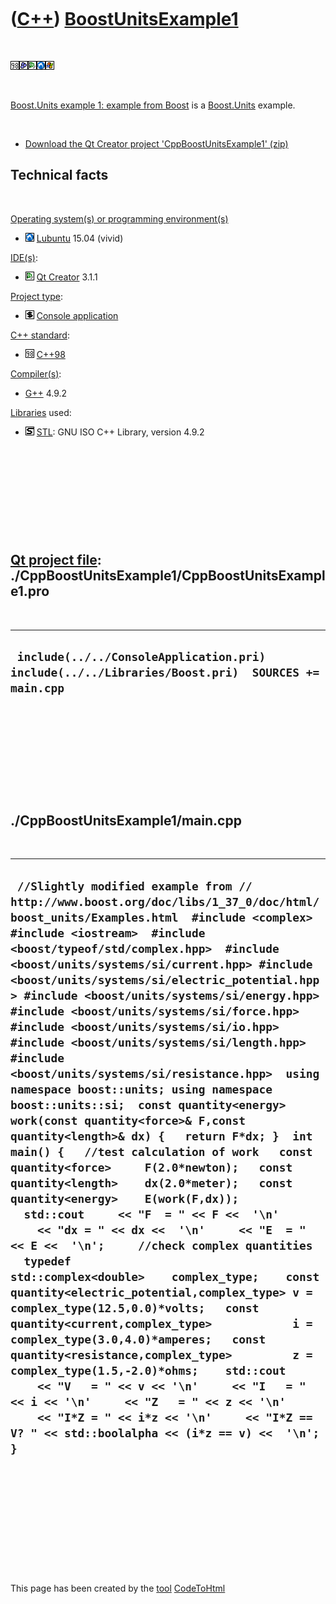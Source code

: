 
 

 

 

 

 

([C++](Cpp.md)) [BoostUnitsExample1](CppBoostUnitsExample1.md)
================================================================

 

![Cpp98](PicCpp98.png)![Boost](PicBoost.png)![Qt
Creator](PicQtCreator.png)![Lubuntu](PicLubuntu.png)![Windows](PicWindows.png)

 

[Boost.Units example 1: example from Boost](CppBoostUnitsExample1.md)
is a [Boost.Units](CppBoostUnits.md) example.

 

-   [Download the Qt Creator project
    'CppBoostUnitsExample1' (zip)](CppBoostUnitsExample1.zip)

Technical facts
---------------

 

[Operating system(s) or programming environment(s)](CppOs.md)

-   ![Lubuntu](PicLubuntu.png) [Lubuntu](CppLubuntu.md) 15.04 (vivid)

[IDE(s)](CppIde.md):

-   ![Qt Creator](PicQtCreator.png) [Qt Creator](CppQtCreator.md) 3.1.1

[Project type](CppQtProjectType.md):

-   ![console](PicConsole.png) [Console
    application](CppConsoleApplication.md)

[C++ standard](CppStandard.md):

-   ![C++98](PicCpp98.png) [C++98](Cpp98.md)

[Compiler(s)](CppCompiler.md):

-   [G++](CppGpp.md) 4.9.2

[Libraries](CppLibrary.md) used:

-   ![STL](PicStl.png) [STL](CppStl.md): GNU ISO C++ Library, version
    4.9.2

 

 

 

 

 

[Qt project file](CppQtProjectFile.md): ./CppBoostUnitsExample1/CppBoostUnitsExample1.pro
------------------------------------------------------------------------------------------

 

  --------------------------------------------------------------------------------------------------
  ` include(../../ConsoleApplication.pri) include(../../Libraries/Boost.pri)  SOURCES += main.cpp`
  --------------------------------------------------------------------------------------------------

 

 

 

 

 

./CppBoostUnitsExample1/main.cpp
--------------------------------

 

  ------------------------------------------------------------------------------------------------------------------------------------------------------------------------------------------------------------------------------------------------------------------------------------------------------------------------------------------------------------------------------------------------------------------------------------------------------------------------------------------------------------------------------------------------------------------------------------------------------------------------------------------------------------------------------------------------------------------------------------------------------------------------------------------------------------------------------------------------------------------------------------------------------------------------------------------------------------------------------------------------------------------------------------------------------------------------------------------------------------------------------------------------------------------------------------------------------------------------------------------------------------------------------------------------------------------------------------------------------------------------------------------------------------------------------------------------------------------------------------------------------------------------------------------------
  ` //Slightly modified example from // http://www.boost.org/doc/libs/1_37_0/doc/html/boost_units/Examples.html  #include <complex> #include <iostream>  #include <boost/typeof/std/complex.hpp>  #include <boost/units/systems/si/current.hpp> #include <boost/units/systems/si/electric_potential.hpp> #include <boost/units/systems/si/energy.hpp> #include <boost/units/systems/si/force.hpp> #include <boost/units/systems/si/io.hpp> #include <boost/units/systems/si/length.hpp> #include <boost/units/systems/si/resistance.hpp>  using namespace boost::units; using namespace boost::units::si;  const quantity<energy> work(const quantity<force>& F,const quantity<length>& dx) {   return F*dx; }  int main() {   //test calculation of work   const quantity<force>     F(2.0*newton);   const quantity<length>    dx(2.0*meter);   const quantity<energy>    E(work(F,dx));    std::cout     << "F  = " << F <<  '\n'     << "dx = " << dx <<  '\n'     << "E  = " << E <<  '\n';     //check complex quantities   typedef std::complex<double>    complex_type;    const quantity<electric_potential,complex_type> v = complex_type(12.5,0.0)*volts;   const quantity<current,complex_type>            i = complex_type(3.0,4.0)*amperes;   const quantity<resistance,complex_type>         z = complex_type(1.5,-2.0)*ohms;    std::cout     << "V   = " << v << '\n'     << "I   = " << i << '\n'     << "Z   = " << z << '\n'     << "I*Z = " << i*z << '\n'     << "I*Z == V? " << std::boolalpha << (i*z == v) <<  '\n'; }`
  ------------------------------------------------------------------------------------------------------------------------------------------------------------------------------------------------------------------------------------------------------------------------------------------------------------------------------------------------------------------------------------------------------------------------------------------------------------------------------------------------------------------------------------------------------------------------------------------------------------------------------------------------------------------------------------------------------------------------------------------------------------------------------------------------------------------------------------------------------------------------------------------------------------------------------------------------------------------------------------------------------------------------------------------------------------------------------------------------------------------------------------------------------------------------------------------------------------------------------------------------------------------------------------------------------------------------------------------------------------------------------------------------------------------------------------------------------------------------------------------------------------------------------------------------

 

 

 

 

 

 

This page has been created by the [tool](Tools.md)
[CodeToHtml](ToolCodeToHtml.md)
